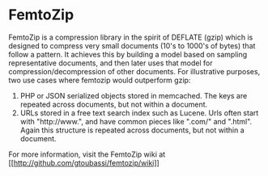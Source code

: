 # FemtoZip

FemtoZip is a compression library in the spirit of DEFLATE (gzip) which is designed to compress very small documents (10's to 1000's of bytes) that follow a pattern. It achieves this by building a model based on sampling representative documents, and then later uses that model for compression/decompression of other documents. For illustrative purposes, two use cases where femtozip would outperform gzip:

   1. PHP or JSON serialized objects stored in memcached. The keys are repeated across documents, but not within a document.
   2. URLs stored in a free text search index such as Lucene. Urls often start with "http://www.", and have common pieces like ".com/" and ".html". Again this structure is repeated across documents, but not within a document.

For more information, visit the FemtoZip wiki at [[http://github.com/gtoubassi/femtozip/wiki]]
